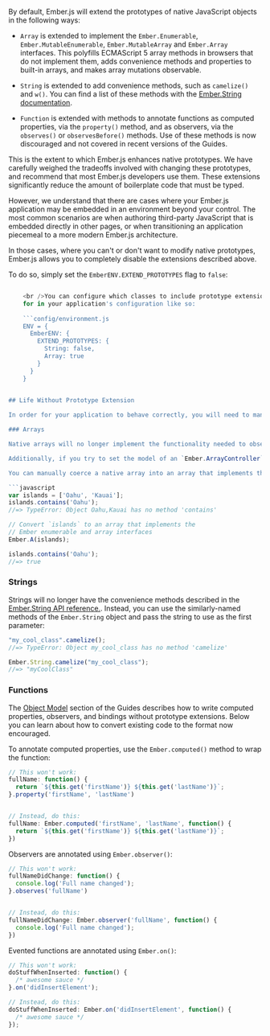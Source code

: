 By default, Ember.js will extend the prototypes of native JavaScript objects in the following ways:

* `Array` is extended to implement the `Ember.Enumerable`, `Ember.MutableEnumerable`, `Ember.MutableArray` and `Ember.Array` interfaces. This polyfills ECMAScript 5 array methods in browsers that do not implement them, adds convenience methods and properties to built-in arrays, and makes array mutations observable.

* `String` is extended to add convenience methods, such as `camelize()` and `w()`. You can find a list of these methods with the [Ember.String documentation](http://emberjs.com/api/classes/Ember.String.html).

* `Function` is extended with methods to annotate functions as computed properties, via the `property()` method, and as observers, via the `observes()` or `observesBefore()` methods. Use of these methods is now discouraged and not covered in recent versions of the Guides.

This is the extent to which Ember.js enhances native prototypes. We have carefully weighed the tradeoffs involved with changing these prototypes, and recommend that most Ember.js developers use them. These extensions significantly reduce the amount of boilerplate code that must be typed.

However, we understand that there are cases where your Ember.js application may be embedded in an environment beyond your control. The most common scenarios are when authoring third-party JavaScript that is embedded directly in other pages, or when transitioning an application piecemeal to a more modern Ember.js architecture.

In those cases, where you can't or don't want to modify native prototypes, Ember.js allows you to completely disable the extensions described above.

To do so, simply set the `EmberENV.EXTEND_PROTOTYPES` flag to `false`:

```config/environment.js ENV = { EmberENV: { EXTEND_PROTOTYPES: false } }

    <br />You can configure which classes to include prototype extensions
    for in your application's configuration like so:
    
    ```config/environment.js
    ENV = {
      EmberENV: {
        EXTEND_PROTOTYPES: {
          String: false,
          Array: true
        }
      }
    }
    

## Life Without Prototype Extension

In order for your application to behave correctly, you will need to manually extend or create the objects that the native objects were creating before.

### Arrays

Native arrays will no longer implement the functionality needed to observe them. If you disable prototype extension and attempt to use native arrays with things like a template's `{{#each}}` helper, Ember.js will have no way to detect changes to the array and the template will not update as the underlying array changes.

Additionally, if you try to set the model of an `Ember.ArrayController` to a plain native array, it will raise an exception since it no longer implements the `Ember.Array` interface.

You can manually coerce a native array into an array that implements the required interfaces using the convenience method `Ember.A`:

```javascript
var islands = ['Oahu', 'Kauai'];
islands.contains('Oahu');
//=> TypeError: Object Oahu,Kauai has no method 'contains'

// Convert `islands` to an array that implements the
// Ember enumerable and array interfaces
Ember.A(islands);

islands.contains('Oahu');
//=> true
```

### Strings

Strings will no longer have the convenience methods described in the [Ember.String API reference.](http://emberjs.com/api/classes/Ember.String.html). Instead, you can use the similarly-named methods of the `Ember.String` object and pass the string to use as the first parameter:

```javascript
"my_cool_class".camelize();
//=> TypeError: Object my_cool_class has no method 'camelize'

Ember.String.camelize("my_cool_class");
//=> "myCoolClass"
```

### Functions

The [Object Model](../../object-model/) section of the Guides describes how to write computed properties, observers, and bindings without prototype extensions. Below you can learn about how to convert existing code to the format now encouraged.

To annotate computed properties, use the `Ember.computed()` method to wrap the function:

```javascript
// This won't work:
fullName: function() {
  return `${this.get('firstName')} ${this.get('lastName')}`;
}.property('firstName', 'lastName')


// Instead, do this:
fullName: Ember.computed('firstName', 'lastName', function() {
  return `${this.get('firstName')} ${this.get('lastName')}`;
})
```

Observers are annotated using `Ember.observer()`:

```javascript
// This won't work:
fullNameDidChange: function() {
  console.log('Full name changed');
}.observes('fullName')


// Instead, do this:
fullNameDidChange: Ember.observer('fullName', function() {
  console.log('Full name changed');
})
```

Evented functions are annotated using `Ember.on()`:

```javascript
// This won't work:
doStuffWhenInserted: function() {
  /* awesome sauce */
}.on('didInsertElement');

// Instead, do this:
doStuffWhenInserted: Ember.on('didInsertElement', function() {
  /* awesome sauce */
});
```